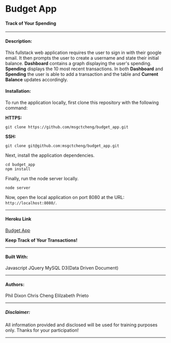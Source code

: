 # Budget App

#### Track of Your Spending


-----------------------------------------


#### Description:

This fullstack web application requires the user to sign in with their google email. It then prompts the user to create a username and state their initial balance. **Dashboard** contains a graph displaying the user's spending. **Spending** displays the 10 most recent transactions. In both **Dashboard** and **Spending** the user is able to add a transaction and the table and **Current Balance** updates accordingly.


#### Installation:

To run the application locally, first clone this repository with the following command:

**HTTPS:**

	git clone https://github.com/msgctcheng/budget_app.git

**SSH:**

	git clone git@github.com:msgctcheng/budget_app.git
	
Next, install the application dependencies.

	cd budget_app
	npm install
	
Finally, run the node server locally.

	node server
	
Now, open the local application on port 8080 at the URL: 
`http://localhost:8080/`.

-----------------------------------------

#### Heroku Link

[Budget App](link)


**Keep Track of Your Transactions!**

-----------------------------------------

#### Built With:

Javascript
JQuery
MySQL
D3(Data Driven Document)

-----------------------------------------

#### Authors:

Phil Dixon
Chris Cheng
Elilzabeth Prieto

-----------------------------------------

##### Disclaimer:

All information provided and disclosed will be used for training purposes only. Thanks for your participation!

-----------------------------------------
